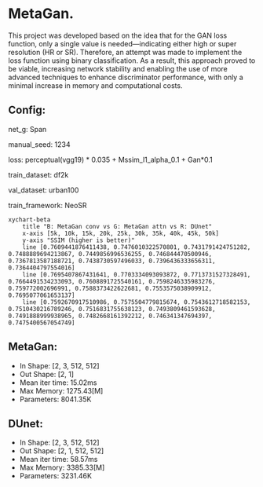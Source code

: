 # MetaGan.
This project was developed based on the idea that for the GAN loss function, only a single value is needed—indicating either high or super resolution (HR or SR). Therefore, an attempt was made to implement the loss function using binary classification. As a result, this approach proved to be viable, increasing network stability and enabling the use of more advanced techniques to enhance discriminator performance, with only a minimal increase in memory and computational costs.

## Config:

net_g: Span

manual_seed: 1234

loss: perceptual(vgg19) * 0.035 + Mssim_l1_alpha_0.1 + Gan*0.1

train_dataset: df2k

val_dataset: urban100

train_framework: NeoSR

```mermaid
xychart-beta
    title "B: MetaGan conv vs G: MetaGan attn vs R: DUnet"
    x-axis [5k, 10k, 15k, 20k, 25k, 30k, 35k, 40k, 45k, 50k]
    y-axis "SSIM (higher is better)"
    line [0.7609441876411438, 0.7476010322570801, 0.7431791424751282, 0.7488889694213867, 0.7449856996536255, 0.746844470500946, 0.7367813587188721, 0.7438730597496033, 0.7396436333656311, 0.7364404797554016]
    line [0.7695407867431641, 0.7703334093093872, 0.7713731527328491, 0.7664491534233093, 0.7608891725540161, 0.7598246335983276, 0.759772002696991, 0.7588373422622681, 0.7553575038909912, 0.7695077061653137]
    line [0.7592670917510986, 0.7575504779815674, 0.7543612718582153, 0.7510430216789246, 0.7516831755638123, 0.7493809461593628, 0.7491888999938965, 0.7482668161392212, 0.746341347694397, 0.7475400567054749]

```
## MetaGan:
- In Shape: [2, 3, 512, 512]
- Out Shape: [2, 1]
- Mean iter time: 15.02ms
- Max Memory: 1275.43[M]
- Parameters: 8041.35K
## DUnet:
- In Shape: [2, 3, 512, 512]
- Out Shape: [2, 1, 512, 512]
- Mean iter time: 58.57ms
- Max Memory: 3385.33[M]
- Parameters: 3231.46K
